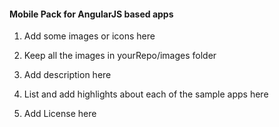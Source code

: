 #### Mobile Pack for AngularJS based apps

1. Add some images or icons here

2. Keep all the images in yourRepo/images folder

3. Add description here
	
4. List and add highlights about each of the sample apps here

4. Add License here